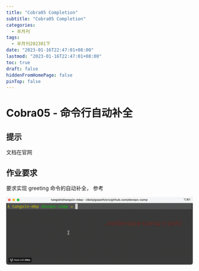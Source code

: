 ```yaml
---
title: "Cobra05 Completion"
subtitle: "Cobra05 Completion"
categories:
  - 半月刊
tags:
  - 半月刊202301下
date: "2023-01-16T22:47:01+08:00"
lastmod: "2023-01-16T22:47:01+08:00"
toc: true
draft: false
hiddenFromHomePage: false
pinTop: false
---
```




# Cobra05 - 命令行自动补全

## 提示

文档在官网

## 作业要求

要求实现 greeting 命令的自动补全， 参考

![kubectl-completion](./kubectl-completion.gif)
